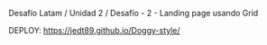 Desafío Latam / Unidad 2 / Desafío - 2 - Landing page usando Grid

DEPLOY: https://jedt89.github.io/Doggy-style/
